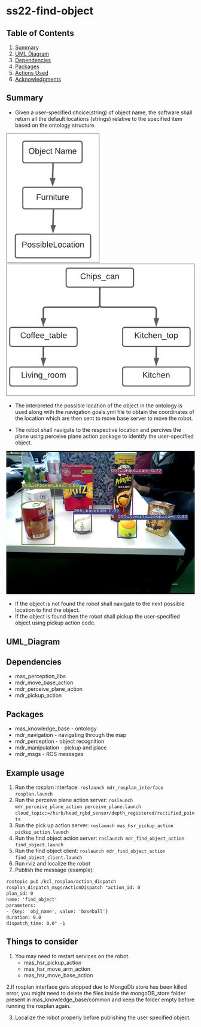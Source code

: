 # ss22-find-object
## Table of Contents
1. [Summary](Summary)
2. [UML Diagram](UML_Diagram)
3. [Dependencies](Dependencies)
4. [Packages](Packages)
5. [Actions Used](Actions_Used)
6. [Acknowledgments](Acknowledgments)

## Summary
* Given a user-specified choice(string) of object name, the software shall return all the default locations (strings) relative to the specified item based on the ontology structure.

![image](https://github.com/HBRS-SDP/ss22-find-object/blob/main/images/ontology.png)
![image](https://github.com/HBRS-SDP/ss22-find-object/blob/main/images/ontology_final.png)

* The interpreted the possible location of the object in the ontology is used along with the navigation goals.yml file to obtain the coordinates of the location which are then sent to move base server to move the robot.

* The robot shall navigate to the respective location and percives the plane using perceive plane action package to identify the user-specified object.

![image](https://github.com/HBRS-SDP/ss22-find-object/blob/main/images/final_demo_objects.png)

* If the object is not found the robot shall navigate to the next possible location to find the object.
* If the object is found then the robot shall pickup the user-specified object using pickup action code.
## UML_Diagram

## Dependencies
* mas_perception_libs
* mdr_move_base_action
* mdr_perceive_plane_action
* mdr_pickup_action
## Packages
* mas_knowledge_base - ontology
* mdr_navigation - navigating through the map
* mdr_perception - object recognition
* mdr_manipulation - pickup and place
* mdr_msgs - ROS messages 

## Example usage
1. Run the rosplan interface: ``` roslaunch mdr_rosplan_interface rosplan.launch ```
2. Run the perceive plane action server: ``` roslaunch mdr_perceive_plane_action perceive_plane.launch cloud_topic:=/hsrb/head_rgbd_sensor/depth_registered/rectified_points ```
3. Run the pick up action server: ``` roslaunch mas_hsr_pickup_action pickup_action.launch ```
4. Run the find object action server: ```roslaunch mdr_find_object_action find_object.launch```
5. Run the find object client: ``` roslaunch mdr_find_object_action find_object_client.launch ```
6. Run rviz and localize the robot
7. Publish the message (example):
```  
rostopic pub /kcl_rosplan/action_dispatch rosplan_dispatch_msgs/ActionDispatch "action_id: 0
plan_id: 0
name: 'find_object'
parameters:
- {key: 'obj_name', value: 'baseball'}
duration: 0.0
dispatch_time: 0.0" -1
```

## Things to consider
1. You may need to restart services on the robot.
    * mas_hsr_pickup_action
    * mas_hsr_move_arm_action
    * mas_hsr_move_base_action

2.If rosplan interface gets stopped due to MongoDb store has been killed error, you might need to delete the files inside the mongoDB_store folder present in mas_knowledge_base/common and keep the folder empty before running the rosplan again.

3. Localize the robot properly before publishing the user specified object.
